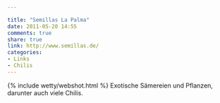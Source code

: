 ```yaml
---

title: "Semillas La Palma"
date: 2011-05-20 14:55
comments: true
share: true
link: http://www.semillas.de/
categories: 
- Links
- Chilis
---
```

{% include wetty/webshot.html %} Exotische Sämereien und Pflanzen, darunter auch viele Chilis.
